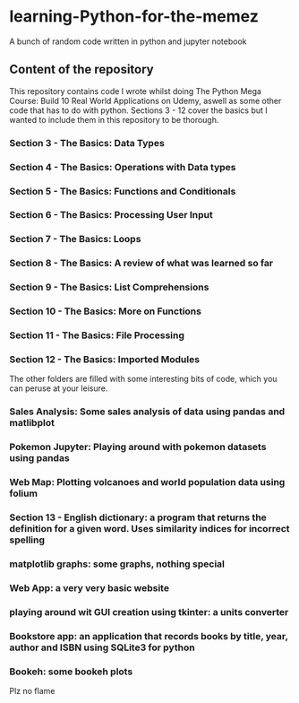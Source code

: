 # learning-Python-for-the-memez

A bunch of random code written in python and jupyter notebook 

## Content of the repository

This repository contains code I wrote whilst doing The Python Mega Course: Build 10 Real World Applications on Udemy, aswell as some other code that has to do with python. Sections 3 - 12 cover the basics but I wanted to include them in this repository to be thorough.

### Section 3 - The Basics: Data Types
### Section 4 - The Basics: Operations with Data types
### Section 5 - The Basics: Functions and Conditionals
### Section 6 - The Basics: Processing User Input
### Section 7 - The Basics: Loops 
### Section 8 - The Basics: A review of what was learned so far
### Section 9 - The Basics: List Comprehensions
### Section 10 - The Basics: More on Functions
### Section 11 - The Basics: File Processing
### Section 12 - The Basics: Imported Modules

The other folders are filled with some interesting bits of code, which you can peruse at your leisure.

### Sales Analysis: Some sales analysis of data using pandas and matlibplot
### Pokemon Jupyter: Playing around with pokemon datasets using pandas
### Web Map: Plotting volcanoes and world population data using folium
### Section 13 - English dictionary: a program that returns the definition for a given word. Uses similarity indices for incorrect spelling
### matplotlib graphs: some graphs, nothing special
### Web App: a very very basic website
### playing around wit GUI creation using tkinter: a units converter
### Bookstore app: an application that records books by title, year, author and ISBN using SQLite3 for python
### Bookeh: some bookeh plots

Plz no flame 
